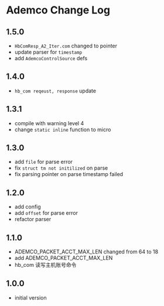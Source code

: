 # Ademco Change Log


## 1.5.0

- `HbComResp_A2_Iter.com` changed to pointer
- update parser for `timestamp`
- add `AdemcoControlSource` defs


## 1.4.0

- `hb_com reqeust, response` update


## 1.3.1

- compile with warning level 4
- change `static inline` function to micro


## 1.3.0

- add `file` for parse error
- fix `struct tm not initilized` on parse
- fix parsing pointer on parse timestamp failed


## 1.2.0

- add config
- add `offset` for parse error
- refactor parser


## 1.1.0

- ADEMCO_PACKET_ACCT_MAX_LEN changed from 64 to 18
- add ADEMCO_PACKET_ACCT_MAX_LEN
- hb_com 读写主机账号命令


## 1.0.0

- initial version
